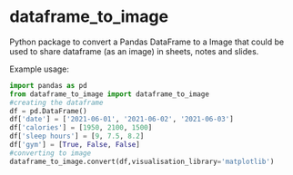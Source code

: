 # dataframe_to_image
Python package to convert a Pandas DataFrame to a Image that could be used to share dataframe (as an image) in sheets, notes and slides.


Example usage:

```python
import pandas as pd
from dataframe_to_image import dataframe_to_image
#creating the dataframe
df = pd.DataFrame()
df['date'] = ['2021-06-01', '2021-06-02', '2021-06-03']
df['calories'] = [1950, 2100, 1500]
df['sleep hours'] = [9, 7.5, 8.2]
df['gym'] = [True, False, False]
#converting to image
dataframe_to_image.convert(df,visualisation_library='matplotlib')
```
